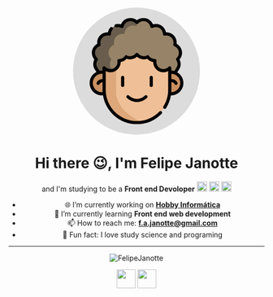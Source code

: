 <div align="center">
    <svg width="250" height="250" viewBox="0 0 612 612" fill="none" xmlns="http://www.w3.org/2000/svg">
      <circle cx="306" cy="306" r="306" fill="#DCDCDC"/>
        <g clip-path="url(#clip0)">
          <path d="M492.387 313.789L505.446 292.832C509.164 286.867 511.348 280.016 511.375 272.988C511.375 272.937 511.375 272.883 511.375 272.828C511.375 264.02 508.622    255.836 503.938 249.102C512.575 241.477 518.028 230.34 518.028 217.91C518.028 199.984 506.692 184.707 490.801 178.855C491.668 175.516 492.133 172.016 492.133 168.406C492.133 145.414 473.489 126.785 450.508 126.785C447.289 126.785 444.161 127.156 441.141 127.859C440.965 105.027 422.403 86.5703 399.528 86.5703C392.594 86.5703 386.047 88.2851 380.301 91.2812C376.586 72.1054 359.715 57.6289 339.446 57.6289C326.977 57.6289 315.801 63.1093 308.176 71.7851C300.551 63.1093 289.372 57.6289 276.903 57.6289C256.637 57.6289 239.762 72.1054 236.051 91.2812C230.301 88.2851 223.754 86.5703 216.821 86.5703C193.946 86.5703 175.383 105.027 175.211 127.863C172.188 127.156 169.063 126.785 165.84 126.785C142.86 126.785 124.215 145.414 124.215 168.41C124.215 172.016 124.684 175.516 125.547 178.855C109.657 184.711 98.3207 199.988 98.3207 217.91C98.3207 230.34 103.778 241.48 112.411 249.105C107.727 255.836 104.973 264.02 104.973 272.832V272.988C105 280.016 107.184 286.867 110.903 292.832L123.961 313.789" fill="#978368"/>
          <path d="M308.895 91.2812C303.145 88.2851 296.598 86.5703 289.664 86.5703C266.789 86.5703 248.227 105.027 248.051 127.863C245.032 127.156 241.907 126.785 238.684 126.785C215.704 126.785 197.059 145.414 197.059 168.41C197.059 172.016 197.528 175.516 198.391 178.855C182.5 184.711 171.164 199.988 171.164 217.91C171.164 230.34 176.622 241.477 185.254 249.105C180.571 255.836 177.817 264.02 177.817 272.828V272.988C177.844 280.016 180.028 286.867 183.739 292.832L196.809 313.789H123.965L110.911 292.832C107.196 286.871 105 280.016 104.973 272.992V272.832C104.973 264.02 107.727 255.836 112.411 249.105C103.778 241.48 98.3207 230.34 98.3207 217.914C98.3207 199.988 109.657 184.711 125.547 178.855C124.684 175.516 124.215 172.016 124.215 168.41C124.215 145.414 142.86 126.785 165.84 126.785C169.063 126.785 172.188 127.156 175.211 127.863C175.383 105.027 193.946 86.5703 216.821 86.5703C223.754 86.5703 230.301 88.289 236.051 91.2812C239.762 72.1054 256.637 57.6289 276.903 57.6289C287.536 57.6289 297.235 61.6211 304.582 68.1953C304.036 76.7617 305.34 85.1601 308.895 91.2812Z" fill="#232323" fill-opacity="0.4"/>
          <path d="M524.618 363.253C524.618 390.472 503.657 412.781 477 414.91C475.614 415.031 474.2 415.089 472.782 415.089C469.153 415.089 465.618 414.722 462.204 414.003H149.989C146.571 414.722 143.036 415.089 139.407 415.089H139.372C110.75 415.066 87.5707 391.874 87.5707 363.253C87.5707 336.269 108.192 314.105 134.539 311.664C136.141 311.499 137.77 311.429 139.407 311.429C141.586 311.429 143.719 311.558 145.829 311.82H466.36C468.469 311.558 470.602 311.429 472.782 311.429C475.86 311.429 478.875 311.699 481.797 312.218C506.129 316.472 524.618 337.707 524.618 363.253V363.253Z" fill="#C99061"/>
          <path d="M466.356 290.625V396.191C466.356 473.277 411.211 537.484 338.207 551.511C328.492 553.386 318.45 554.371 308.16 554.371C220.801 554.371 149.992 483.55 149.992 396.191V290.636C157.59 298.82 168.438 303.929 180.477 303.929C192.055 303.929 202.528 299.207 210.075 291.57C217.5 284.05 222.09 273.726 222.09 262.32C222.09 259.937 221.891 257.609 221.504 255.332C221.676 255.347 221.852 255.347 222.024 255.347C236.246 255.347 248.797 248.214 256.317 237.316C262.012 240.246 268.45 241.906 275.305 241.906C288.664 241.906 300.559 235.601 308.172 225.804C315.785 235.601 327.668 241.906 341.043 241.906C347.883 241.906 354.336 240.242 360.032 237.316C367.535 248.214 380.098 255.347 394.325 255.347C394.496 255.347 394.668 255.347 394.844 255.332C394.457 257.609 394.242 259.937 394.242 262.32C394.242 285.3 412.887 303.929 435.867 303.929C447.914 303.933 458.774 298.808 466.356 290.625V290.625Z" fill="#EFBF97"/>
          <path d="M151 416C174.2 545.2 287 561.833 340.5 554C238.5 516 209.667 446.167 208 416V294C188.8 313.6 162 302.167 151 294V416Z" fill="#DDA77A"/>
          <path d="M346.324 423.956C325.289 444.991 291.059 444.991 270.02 423.956C267.043 420.976 262.211 420.976 259.234 423.956C256.254 426.933 256.254 431.761 259.234 434.741C272.727 448.234 290.449 454.98 308.172 454.98C325.895 454.98 343.617 448.234 357.109 434.741C360.09 431.761 360.09 426.933 357.109 423.956C354.129 420.976 349.301 420.976 346.324 423.956V423.956Z" fill="black"/>
          <path d="M231.629 335.976V374.859C231.629 379.07 235.043 382.484 239.258 382.484C243.473 382.484 246.887 379.07 246.887 374.859V335.976C246.887 331.761 243.473 328.347 239.258 328.347C235.043 328.347 231.629 331.761 231.629 335.976Z" fill="black"/>
          <path d="M369.461 335.976V374.859C369.461 379.07 372.875 382.484 377.086 382.484C381.301 382.484 384.715 379.07 384.715 374.859V335.976C384.715 331.761 381.301 328.347 377.086 328.347C372.875 328.347 369.461 331.761 369.461 335.976Z" fill="black"/>
          <path d="M502.586 311.843L511.918 296.867C516.523 289.476 518.972 281.23 519.003 272.988V272.828C519.003 264.898 517.121 257.203 513.523 250.254C521.296 241.336 525.656 229.859 525.656 217.91C525.656 199.57 515.332 182.797 499.402 174.359C499.64 172.386 499.761 170.398 499.761 168.41C499.761 141.25 477.664 119.156 450.508 119.156C449.652 119.156 448.8 119.18 447.949 119.223C443.707 96.3593 423.547 78.9413 399.527 78.9413C394.691 78.9413 389.855 79.6679 385.226 81.0703C377.91 62.6328 359.891 50 339.445 50C327.965 50 316.926 54.0156 308.176 61.207C299.422 54.0156 288.383 50 276.902 50C256.457 50 238.438 62.6328 231.121 81.0703C222.938 78.5898 214.082 78.289 205.809 80.1796C201.703 81.121 199.133 85.2109 200.074 89.3163C201.012 93.4257 205.106 95.9921 209.207 95.0546C216.926 93.289 225.406 94.3398 232.524 98.0468C234.66 99.1601 237.195 99.1991 239.363 98.1522C241.535 97.1054 243.078 95.0976 243.539 92.7304C246.621 76.8124 260.652 65.2539 276.902 65.2539C286.676 65.2539 295.984 69.4726 302.445 76.8203C303.895 78.4687 305.98 79.414 308.176 79.414C310.367 79.414 312.457 78.4687 313.906 76.8203C320.363 69.4726 329.672 65.2539 339.445 65.2539C355.695 65.2539 369.726 76.8124 372.812 92.7304C373.269 95.0937 374.816 97.1054 376.984 98.1522C379.152 99.1991 381.687 99.1601 383.824 98.0468C388.656 95.5312 394.09 94.1991 399.527 94.1991C418.129 94.1991 433.371 109.328 433.511 127.922C433.531 130.238 434.601 132.422 436.422 133.855C438.242 135.289 440.617 135.82 442.875 135.293C445.371 134.707 447.937 134.414 450.508 134.414C469.254 134.414 484.507 149.664 484.507 168.41C484.507 171.289 484.14 174.16 483.418 176.945C482.437 180.738 484.488 184.66 488.168 186.015C501.464 190.914 510.402 203.734 510.402 217.914C510.402 227.644 506.207 236.929 498.89 243.386C495.988 245.949 495.464 250.285 497.675 253.461C501.648 259.171 503.75 265.871 503.75 272.832V272.96C503.73 278.339 502.078 283.82 498.972 288.8L488.332 305.882C483.742 304.636 478.937 303.933 473.984 303.835V290.625C473.984 287.488 472.062 284.671 469.144 283.527C466.218 282.378 462.898 283.14 460.765 285.441C454.363 292.347 445.293 296.308 435.871 296.308C417.125 296.308 401.875 281.062 401.875 262.324C401.875 260.453 402.039 258.535 402.367 256.613C402.758 254.296 402.062 251.929 400.476 250.191C398.926 248.492 396.699 247.589 394.394 247.722H394.328C383.137 247.722 372.668 242.214 366.316 232.992C364.14 229.836 359.961 228.781 356.547 230.535C351.711 233.019 346.496 234.281 341.047 234.281C330.48 234.281 320.699 229.488 314.199 221.129C312.754 219.269 310.535 218.179 308.18 218.179C305.824 218.179 303.602 219.265 302.156 221.129C295.656 229.488 285.871 234.281 275.309 234.281C269.859 234.281 264.645 233.019 259.809 230.535C256.399 228.781 252.219 229.832 250.039 232.988C243.676 242.214 233.203 247.722 222.027 247.722H221.957C219.66 247.589 217.43 248.492 215.879 250.191C214.293 251.925 213.598 254.293 213.988 256.609C214.305 258.48 214.469 260.402 214.469 262.32C214.469 281.062 199.223 296.304 180.485 296.304C170.926 296.304 162.086 292.449 155.586 285.449C153.453 283.152 150.133 282.394 147.211 283.539C144.289 284.687 142.371 287.503 142.371 290.64V303.89C141.407 303.847 140.438 303.804 139.469 303.804C135.364 303.804 131.36 304.222 127.489 305.015L117.383 288.8C114.278 283.82 112.625 278.343 112.606 272.992V272.832C112.606 265.871 114.707 259.171 118.68 253.461C120.891 250.281 120.371 245.949 117.465 243.386C110.149 236.929 105.954 227.64 105.954 217.914C105.954 203.734 114.891 190.914 128.192 186.015C131.868 184.66 133.922 180.738 132.938 176.945C132.215 174.16 131.852 171.289 131.852 168.41C131.844 149.664 147.094 134.414 165.84 134.414C168.41 134.414 170.981 134.707 173.477 135.289C175.731 135.816 178.11 135.289 179.93 133.855C181.75 132.422 182.821 130.238 182.836 127.922C182.899 120.043 185.715 112.383 190.774 106.355C193.481 103.129 193.059 98.3163 189.832 95.6093C186.602 92.9023 181.793 93.3241 179.086 96.5507C173.61 103.074 169.946 110.918 168.407 119.226C167.551 119.18 166.696 119.16 165.84 119.16C138.684 119.16 116.59 141.254 116.59 168.41C116.59 170.398 116.711 172.386 116.95 174.363C101.016 182.797 90.6918 199.57 90.6918 217.914C90.6918 229.859 95.0512 241.339 102.829 250.257C99.227 257.207 97.348 264.902 97.348 272.832V273.015C97.3754 281.234 99.8285 289.48 104.43 296.867L112.723 310.179C93.3324 319.984 80.0004 340.085 80.0004 363.253C80.0004 396.042 106.676 422.714 139.465 422.714C141.141 422.714 142.805 422.628 144.457 422.491C157.098 501.464 225.688 561.999 308.16 561.999C318.754 561.999 329.351 560.991 339.648 559.003C373.25 552.546 403.637 536.046 427.523 511.288C430.449 508.257 430.359 503.429 427.328 500.503C424.297 497.577 419.469 497.667 416.543 500.698C394.855 523.179 367.269 538.159 336.762 544.022C327.41 545.827 317.785 546.745 308.16 546.745C225.152 546.745 157.621 479.206 157.621 396.191V305.917C164.614 309.582 172.461 311.562 180.481 311.562C207.613 311.562 229.692 289.5 229.719 262.371C240.856 260.609 251.086 255.058 258.656 246.64C263.973 248.566 269.551 249.535 275.305 249.535C287.629 249.535 299.219 245.039 308.176 236.968C317.133 245.035 328.723 249.535 341.043 249.535C346.703 249.535 352.359 248.543 357.683 246.632C365.246 255.054 375.473 260.605 386.617 262.371C386.644 289.496 408.726 311.558 435.867 311.558C443.89 311.558 451.738 309.578 458.73 305.914V396.191C458.73 424.659 450.746 452.37 435.648 476.331C433.402 479.898 434.472 484.605 438.035 486.851C441.597 489.097 446.312 488.03 448.554 484.464C460.453 465.585 468.312 444.593 471.84 422.702C472.156 422.706 472.464 422.718 472.781 422.718C505.566 422.718 532.242 396.042 532.242 363.253C532.242 341.328 520.3 322.152 502.586 311.843V311.843ZM139.465 407.46C115.086 407.46 95.2543 387.628 95.2543 363.253C95.2543 338.882 115.086 319.058 139.465 319.058C140.45 319.058 141.41 319.089 142.367 319.152V344.324C131.239 344.363 119.758 348.921 114.168 361.765C112.485 365.628 114.254 370.124 118.118 371.804C119.11 372.234 120.141 372.441 121.157 372.441C124.102 372.441 126.907 370.726 128.157 367.855C131.078 361.136 137.254 359.566 142.367 359.558V396.191C142.367 399.933 142.504 403.644 142.746 407.327C141.66 407.406 140.567 407.46 139.465 407.46ZM473.597 407.441C473.851 403.706 473.984 399.956 473.984 396.191V359.538C479.027 359.32 486.148 360.464 489.359 367.851C490.605 370.726 493.414 372.441 496.359 372.441C497.371 372.441 498.406 372.238 499.394 371.808C503.257 370.128 505.027 365.632 503.347 361.773C497.23 347.699 484.316 344.117 473.984 344.32V319.089C497.804 319.73 516.988 339.288 516.988 363.253C516.988 387.355 497.597 407.003 473.597 407.441V407.441Z" fill="black"/>
  </g>
  <defs>
    <clipPath id="clip0">
      <rect width="512" height="512" fill="white" transform="translate(50 50)"/>
    </clipPath>
  </defs>
</svg>
    <h1>
        Hi there 😉,  I'm Felipe Janotte<br>
    </h1>
    <p>
        and I'm studying to be a <strong>Front end Devoloper</strong>
		<img src="https://devicons.github.io/devicon/devicon.git/icons/css3/css3-original-wordmark.svg" alt="css3"  width="20" height="20"/>
        <img src="https://devicons.github.io/devicon/devicon.git/icons/html5/html5-original-wordmark.svg" alt="html5"  width="20" height="20"/>
        <img 		src="https://devicons.github.io/devicon/devicon.git/icons/javascript/javascript-original.svg" alt="javascript" width="20" height="20"/>
    </p>


- :globe_with_meridians: I’m currently working on **[Hobby Informática](https://www.hobby.inf.br/)**
- 🌱 I’m currently learning **Front end web development**
- 📫 How to reach me: **f.a.janotte@gmail.com**
- :dizzy: Fun fact: I love study science and programing

---

<p align="center"><img src="https://github-readme-stats.vercel.app/api?username=FelipeJanotte&show_icons=true" alt="FelipeJanotte"/></p>

<p align="center">
	<a href="https://www.linkedin.com/in/felipe-augusto-janotte-662626195/" target="blank"><img src="https://www.flaticon.com/svg/static/icons/svg/1384/1384014.svg" width="37"></a>	
    <a href="https://www.instagram.com/f.a.janotte/" target="blank"><img src="https://www.flaticon.com/svg/static/icons/svg/1384/1384015.svg" width="37"></a>
</p>

<!--
**FelipeJanotte/felipejanotte** is a ✨ _special_ ✨ repository because its `README.md` (this file) appears on your GitHub profile.

Here are some ideas to get you started:

- 🔭 I’m currently working on ...
- 🌱 I’m currently learning ...
- 👯 I’m looking to collaborate on ...
- 🤔 I’m looking for help with ...
- 💬 Ask me about ...
- 📫 How to reach me: ...
- 😄 Pronouns: ...
- ⚡ Fun fact: ...
-->
